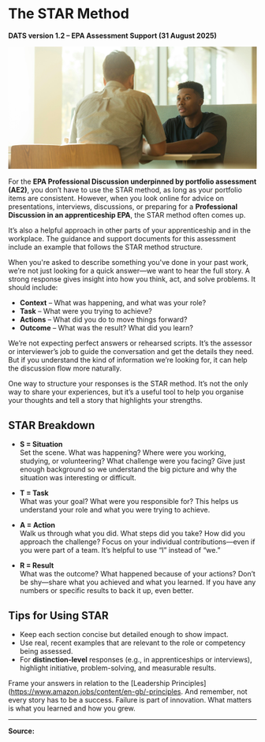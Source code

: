 # The STAR Method

**DATS version 1.2 – EPA Assessment Support (31 August 2025)**

![Discussion](../images/linkedin-sales-solutions-W3Jl3jREpDY-unsplash.jpg)

For the **EPA Professional Discussion underpinned by portfolio assessment (AE2)**, you don’t have to use the STAR method, as long as your portfolio items are consistent. However, when you look online for advice on presentations, interviews, discussions, or preparing for a **Professional Discussion in an apprenticeship EPA**, the STAR method often comes up.

It’s also a helpful approach in other parts of your apprenticeship and in the workplace. The guidance and support documents for this assessment include an example that follows the STAR method structure.

When you're asked to describe something you've done in your past work, we’re not just looking for a quick answer—we want to hear the full story. A strong response gives insight into how you think, act, and solve problems. It should include:

- **Context** – What was happening, and what was your role?
- **Task** – What were you trying to achieve?
- **Actions** – What did you do to move things forward?
- **Outcome** – What was the result? What did you learn?

We’re not expecting perfect answers or rehearsed scripts. It’s the assessor or interviewer’s job to guide the conversation and get the details they need. But if you understand the kind of information we’re looking for, it can help the discussion flow more naturally.

One way to structure your responses is the STAR method. It’s not the only way to share your experiences, but it’s a useful tool to help you organise your thoughts and tell a story that highlights your strengths.

## STAR Breakdown

- **S = Situation**  
  Set the scene. What was happening? Where were you working, studying, or volunteering? What challenge were you facing? Give just enough background so we understand the big picture and why the situation was interesting or difficult.

- **T = Task**  
  What was your goal? What were you responsible for? This helps us understand your role and what you were trying to achieve.

- **A = Action**  
  Walk us through what you did. What steps did you take? How did you approach the challenge? Focus on your individual contributions—even if you were part of a team. It’s helpful to use “I” instead of “we.”

- **R = Result**  
  What was the outcome? What happened because of your actions? Don’t be shy—share what you achieved and what you learned. If you have any numbers or specific results to back it up, even better.

## Tips for Using STAR

- Keep each section concise but detailed enough to show impact.
- Use real, recent examples that are relevant to the role or competency being assessed.
- For **distinction-level** responses (e.g., in apprenticeships or interviews), highlight initiative, problem-solving, and measurable results.

Frame your answers in relation to the [Leadership Principles](https://www.amazon.jobs/content/en-gb/-principles. And remember, not every story has to be a success. Failure is part of innovation. What matters is what you learned and how you grew.

---

**Source:**  
